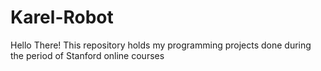 # Karel-Robot
Hello There!
This repository holds my programming projects done during the period of Stanford online courses 

